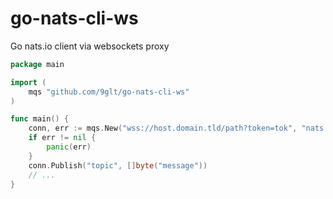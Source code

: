 # go-nats-cli-ws
Go nats.io client via websockets proxy 

```go
package main

import (
    mqs "github.com/9glt/go-nats-cli-ws"
)

func main() {
    conn, err := mqs.New("wss://host.domain.tld/path?token=tok", "nats://user:pass@127.0.0.1:4222")
    if err != nil {
        panic(err)
    }
    conn.Publish("topic", []byte("message"))
    // ...
}
```